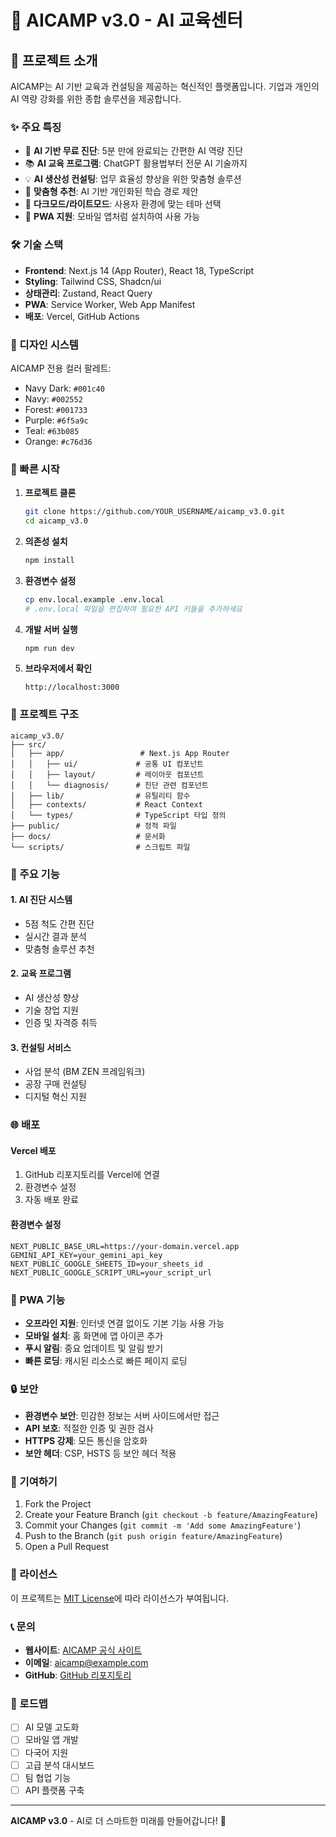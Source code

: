 # 🚀 AICAMP v3.0 - AI 교육센터

## 📖 프로젝트 소개

AICAMP는 AI 기반 교육과 컨설팅을 제공하는 혁신적인 플랫폼입니다. 기업과 개인의 AI 역량 강화를 위한 종합 솔루션을 제공합니다.

### ✨ 주요 특징

- 🤖 **AI 기반 무료 진단**: 5분 만에 완료되는 간편한 AI 역량 진단
- 📚 **AI 교육 프로그램**: ChatGPT 활용법부터 전문 AI 기술까지
- 💡 **AI 생산성 컨설팅**: 업무 효율성 향상을 위한 맞춤형 솔루션
- 🎯 **맞춤형 추천**: AI 기반 개인화된 학습 경로 제안
- 🌙 **다크모드/라이트모드**: 사용자 환경에 맞는 테마 선택
- 📱 **PWA 지원**: 모바일 앱처럼 설치하여 사용 가능

### 🛠 기술 스택

- **Frontend**: Next.js 14 (App Router), React 18, TypeScript
- **Styling**: Tailwind CSS, Shadcn/ui
- **상태관리**: Zustand, React Query
- **PWA**: Service Worker, Web App Manifest
- **배포**: Vercel, GitHub Actions

### 🎨 디자인 시스템

AICAMP 전용 컬러 팔레트:
- Navy Dark: `#001c40`
- Navy: `#002552` 
- Forest: `#001733`
- Purple: `#6f5a9c`
- Teal: `#63b085`
- Orange: `#c76d36`

### 🚀 빠른 시작

1. **프로젝트 클론**
   ```bash
   git clone https://github.com/YOUR_USERNAME/aicamp_v3.0.git
   cd aicamp_v3.0
   ```

2. **의존성 설치**
   ```bash
   npm install
   ```

3. **환경변수 설정**
   ```bash
   cp env.local.example .env.local
   # .env.local 파일을 편집하여 필요한 API 키들을 추가하세요
   ```

4. **개발 서버 실행**
   ```bash
   npm run dev
   ```

5. **브라우저에서 확인**
   ```
   http://localhost:3000
   ```

### 📂 프로젝트 구조

```
aicamp_v3.0/
├── src/
│   ├── app/                 # Next.js App Router
│   │   ├── ui/             # 공통 UI 컴포넌트
│   │   ├── layout/         # 레이아웃 컴포넌트
│   │   └── diagnosis/      # 진단 관련 컴포넌트
│   ├── lib/                # 유틸리티 함수
│   ├── contexts/           # React Context
│   └── types/              # TypeScript 타입 정의
├── public/                 # 정적 파일
├── docs/                   # 문서화
└── scripts/                # 스크립트 파일
```

### 🔧 주요 기능

#### 1. AI 진단 시스템
- 5점 척도 간편 진단
- 실시간 결과 분석
- 맞춤형 솔루션 추천

#### 2. 교육 프로그램
- AI 생산성 향상
- 기술 창업 지원
- 인증 및 자격증 취득

#### 3. 컨설팅 서비스
- 사업 분석 (BM ZEN 프레임워크)
- 공장 구매 컨설팅
- 디지털 혁신 지원

### 🌐 배포

#### Vercel 배포
1. GitHub 리포지토리를 Vercel에 연결
2. 환경변수 설정
3. 자동 배포 완료

#### 환경변수 설정
```env
NEXT_PUBLIC_BASE_URL=https://your-domain.vercel.app
GEMINI_API_KEY=your_gemini_api_key
NEXT_PUBLIC_GOOGLE_SHEETS_ID=your_sheets_id
NEXT_PUBLIC_GOOGLE_SCRIPT_URL=your_script_url
```

### 📱 PWA 기능

- **오프라인 지원**: 인터넷 연결 없이도 기본 기능 사용 가능
- **모바일 설치**: 홈 화면에 앱 아이콘 추가
- **푸시 알림**: 중요 업데이트 및 알림 받기
- **빠른 로딩**: 캐시된 리소스로 빠른 페이지 로딩

### 🔒 보안

- **환경변수 보안**: 민감한 정보는 서버 사이드에서만 접근
- **API 보호**: 적절한 인증 및 권한 검사
- **HTTPS 강제**: 모든 통신을 암호화
- **보안 헤더**: CSP, HSTS 등 보안 헤더 적용

### 🤝 기여하기

1. Fork the Project
2. Create your Feature Branch (`git checkout -b feature/AmazingFeature`)
3. Commit your Changes (`git commit -m 'Add some AmazingFeature'`)
4. Push to the Branch (`git push origin feature/AmazingFeature`)
5. Open a Pull Request

### 📄 라이선스

이 프로젝트는 [MIT License](LICENSE)에 따라 라이선스가 부여됩니다.

### 📞 문의

- **웹사이트**: [AICAMP 공식 사이트](https://your-domain.vercel.app)
- **이메일**: aicamp@example.com
- **GitHub**: [GitHub 리포지토리](https://github.com/YOUR_USERNAME/aicamp_v3.0)

### 🎯 로드맵

- [ ] AI 모델 고도화
- [ ] 모바일 앱 개발
- [ ] 다국어 지원
- [ ] 고급 분석 대시보드
- [ ] 팀 협업 기능
- [ ] API 플랫폼 구축

---

**AICAMP v3.0** - AI로 더 스마트한 미래를 만들어갑니다! 🚀
 
